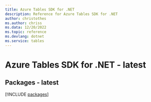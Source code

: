 ```yaml
---
title: Azure Tables SDK for .NET
description: Reference for Azure Tables SDK for .NET
author: christothes
ms.author: chriss
ms.data: 12/20/2022
ms.topic: reference
ms.devlang: dotnet
ms.service: tables
---
```

# Azure Tables SDK for .NET - latest
## Packages - latest
[!INCLUDE [packages](tables-index.md)]